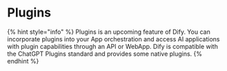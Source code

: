 # Plugins

{% hint style="info" %}
Plugins is an upcoming feature of Dify. You can incorporate plugins into your App orchestration and access AI applications with plugin capabilities through an API or WebApp. Dify is compatible with the ChatGPT Plugins standard and provides some native plugins.
{% endhint %}
